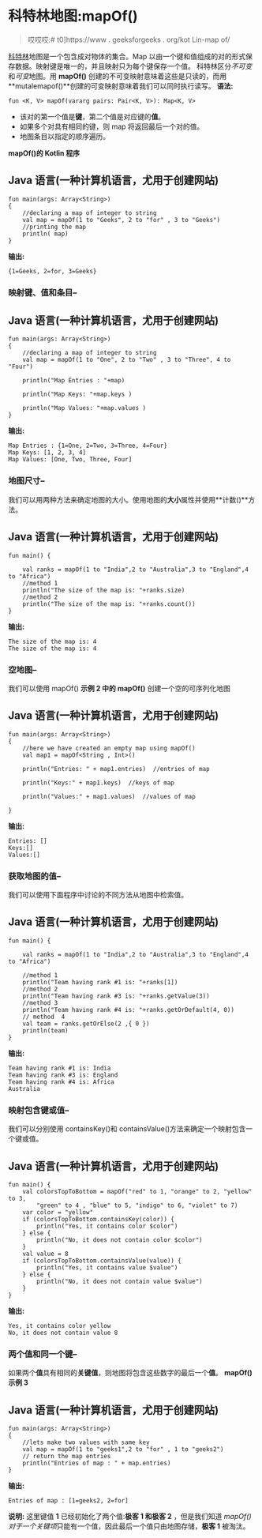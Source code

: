 # 科特林地图:mapOf()

> 哎哎哎:# t0]https://www . geeksforgeeks . org/kot Lin-map of/

[科特林](https://www.geeksforgeeks.org/introduction-to-kotlin/)地图是一个包含成对物体的集合。Map 以由一个键和值组成的对的形式保存数据。映射键是唯一的，并且映射只为每个键保存一个值。
科特林区分*不可变*和*可变*地图。用 **mapOf()** 创建的不可变映射意味着这些是只读的，而用**mutalemapof()**创建的可变映射意味着我们可以同时执行读写。
**语法:**

```
fun <K, V> mapOf(vararg pairs: Pair<K, V>): Map<K, V> 
```

*   该对的第一个值是**键**，第二个值是对应键的**值**。
*   如果多个对具有相同的键，则 map 将返回最后一个对的值。
*   地图条目以指定的顺序遍历。

**mapOf()的 Kotlin 程序**

## Java 语言(一种计算机语言，尤用于创建网站)

```
fun main(args: Array<String>)
{
    //declaring a map of integer to string
    val map = mapOf(1 to "Geeks", 2 to "for" , 3 to "Geeks")
    //printing the map
    println( map)
}
```

**输出:**

```
{1=Geeks, 2=for, 3=Geeks}
```

### 映射键、值和条目–

## Java 语言(一种计算机语言，尤用于创建网站)

```
fun main(args: Array<String>)
{
    //declaring a map of integer to string
    val map = mapOf(1 to "One", 2 to "Two" , 3 to "Three", 4 to "Four")

    println("Map Entries : "+map)

    println("Map Keys: "+map.keys )

    println("Map Values: "+map.values )
}
```

**输出:**

```
Map Entries : {1=One, 2=Two, 3=Three, 4=Four}
Map Keys: [1, 2, 3, 4]
Map Values: [One, Two, Three, Four] 
```

### 地图尺寸–

我们可以用两种方法来确定地图的大小。使用地图的**大小**属性并使用**计数()**方法。

## Java 语言(一种计算机语言，尤用于创建网站)

```
fun main() {

    val ranks = mapOf(1 to "India",2 to "Australia",3 to "England",4 to "Africa")
    //method 1
    println("The size of the map is: "+ranks.size)
    //method 2
    println("The size of the map is: "+ranks.count())
}
```

**输出:**

```
The size of the map is: 4
The size of the map is: 4 
```

### 空地图–

我们可以使用 mapOf()
**示例 2 中的 mapOf()** 创建一个空的可序列化地图

## Java 语言(一种计算机语言，尤用于创建网站)

```
fun main(args: Array<String>)
{
    //here we have created an empty map using mapOf()
    val map1 = mapOf<String , Int>()

    println("Entries: " + map1.entries)  //entries of map

    println("Keys:" + map1.keys)  //keys of map

    println("Values:" + map1.values)  //values of map

}
```

**输出:**

```
Entries: []
Keys:[]
Values:[] 
```

### 获取地图的值–

我们可以使用下面程序中讨论的不同方法从地图中检索值。

## Java 语言(一种计算机语言，尤用于创建网站)

```
fun main() {

    val ranks = mapOf(1 to "India",2 to "Australia",3 to "England",4 to "Africa")

    //method 1
    println("Team having rank #1 is: "+ranks[1])
    //method 2
    println("Team having rank #3 is: "+ranks.getValue(3))
    //method 3
    println("Team having rank #4 is: "+ranks.getOrDefault(4, 0))
    // method  4
    val team = ranks.getOrElse(2 ,{ 0 })
    println(team)
}
```

**输出:**

```
Team having rank #1 is: India
Team having rank #3 is: England
Team having rank #4 is: Africa
Australia
```

### 映射包含键或值–

我们可以分别使用 containsKey()和 containsValue()方法来确定一个映射包含一个键或值。

## Java 语言(一种计算机语言，尤用于创建网站)

```
fun main() {
    val colorsTopToBottom = mapOf("red" to 1, "orange" to 2, "yellow" to 3,
        "green" to 4 , "blue" to 5, "indigo" to 6, "violet" to 7)
    var color = "yellow"
    if (colorsTopToBottom.containsKey(color)) {
        println("Yes, it contains color $color")
    } else {
        println("No, it does not contain color $color")
    }
    val value = 8
    if (colorsTopToBottom.containsValue(value)) {
        println("Yes, it contains value $value")
    } else {
        println("No, it does not contain value $value")
    }
}
```

**输出:**

```
Yes, it contains color yellow
No, it does not contain value 8 
```

### 两个值和同一个键–

如果两个**值**具有相同的**关键值**，则地图将包含这些数字的最后一个**值**。
**mapOf()示例 3**

## Java 语言(一种计算机语言，尤用于创建网站)

```
fun main(args: Array<String>)
{
    //lets make two values with same key
    val map = mapOf(1 to "geeks1",2 to "for" , 1 to "geeks2")
    // return the map entries
    println("Entries of map : " + map.entries)
}
```

**输出:**

```
Entries of map : [1=geeks2, 2=for]
```

**说明:**
这里键值 **1** 已经初始化了两个值:**极客 1 和极客 2** ，但是我们知道 *mapOf()* *对于一个关键项*只能有一个值，因此最后一个值只由地图存储，**极客 1** 被淘汰。